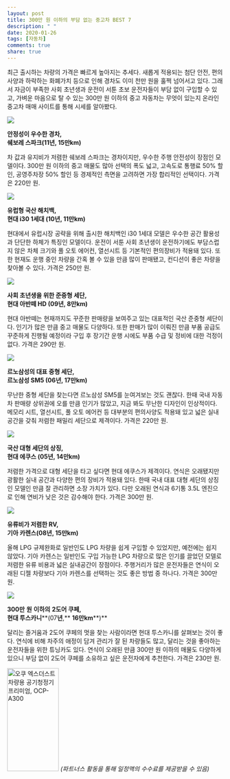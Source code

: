 ```yaml
---
layout: post
title: 300만 원 이하의 부담 없는 중고차 BEST 7
description: " "
date: 2020-01-26
tags: [자동차]
comments: true
share: true
---
```



최근 출시하는 차량의 가격은 빠르게 높아지는 추세다. 새롭게 적용되는 첨단 안전, 편의사양과 하락하는 화폐가치 등으로 인해 경차도 이미 천만 원을 훌쩍 넘어서고 있다. 그래서 자금이 부족한 사회 초년생과 운전이 서툰 초보 운전자들이 부담 없이 구입할 수 있고, 가벼운 마음으로 탈 수 있는 300만 원 이하의 중고 자동차는 무엇이 있는지 온라인 중고차 매매 사이트를 통해 시세를 알아봤다.

![](https://post-phinf.pstatic.net/MjAxOTEwMDlfMjUw/MDAxNTcwNjEzNzgwMjU3.i8UT4YXcr_qNPgmIdEu47PjJUV5mJpp9eAClNCFqD_gg.e4SOJIYL9TenEAbVPDcorLpVyY3bKITkly3LAuRyKlog.JPEG/Chevrolet-Spark-2010-1600-11_copy.jpg?type=w1200)

**안정성이 우수한 경차,**  
**쉐보레 스파크(11년, 15만km)**  
  
차 값과 유지비가 저렴한 쉐보레 스파크는 경차이지만, 우수한 주행 안전성이 장점인 모델이다. 300만 원 이하의 중고 매물도 많아 선택의 폭도 넓고, 고속도로 통행료 50% 할인, 공영주차장 50% 할인 등 경제적인 측면을 고려하면  가장 합리적인 선택이다. 가격은 220만 원.

![](https://post-phinf.pstatic.net/MjAxOTEwMDlfMTM2/MDAxNTcwNjEzNzg4NjM3.KH_kui7-3xGGhuS7nQUZLRQPEVdq8LRdLa2IAQS886Ag.3kl4iUdKdxIO87QMzQHaEmmr-FgKMoafRl1K-fBpbdsg.JPEG/Hyundai-i30-2008-1600-05_copy.jpg?type=w1200)

**유럽형 국산 해치백,**  
**현대  i30 1세대  (10년, 11만km)**  
  
현대에서 유럽시장 공략을 위해 출시한 해치백인 i30 1세대 모델은 우수한 공간 활용성과 단단한 하체가 특징인 모델이다. 운전이 서툰 사회 초년생이 운전하기에도 부담스럽지 않은 차체 크기와 풀 오토 에어컨,  열선시트 등 기본적인 편의장비가 적용돼 있다. 또한 현재도 운행 중인 차량을 간혹 볼 수 있을 만큼 많이 판매됐고, 컨디션이 좋은 차량을 찾아볼 수 있다. 가격은 250만 원.

![](https://post-phinf.pstatic.net/MjAxOTEwMDlfMjk5/MDAxNTcwNjEzNzk2MzQ3.Kiw1gE9f0q2ktbc5JPuFJ2lvabLhIVrEHTTDQpLX4Uwg.y0IXBzk9yIp6vlHjq7Z1k3woYY25P09yZrsVroQOtL0g.JPEG/Hyundai-Elantra-2007-1600-01_copy.jpg?type=w1200)

**사회 초년생을 위한 준중형 세단,**  
**현대 아반떼 HD (09년, 8만km)**  
  
현대 아반떼는 현재까지도 꾸준한 판매량을 보여주고 있는 대표적인 국산 준중형 세단이다. 인기가 많은 만큼 중고 매물도 다양하다. 또한 판매가 많이 이뤄진 만큼 부품 공급도 꾸준하게 진행될 예정이라 구입 후 장기간 운행 시에도 부품 수급 및 정비에 대한 걱정이 없다. 가격은 290만 원.

![](https://post-phinf.pstatic.net/MjAxOTEwMDlfMTcy/MDAxNTcwNjEzODA2NzIy.T4_Lp4geGho6sehIfCOdlbAdMdYfpEh8ANJRBuDMxTYg.FAndzXCf5IT0Ih2LAJWujFE1fIO8HxBxAbQglKHu0ggg.JPEG/photos_samsung_sm5_2005_1_copy.jpg?type=w1200)

**르노삼성의 대표 중형 세단,**  
**르노삼성 SM5 (06년, 17만km)**  
  
무난한 중형 세단을 찾는다면 르노삼성 SM5를 눈여겨보는 것도 괜찮다. 한때 국내 자동차 판매량 상위권에 오를 만큼 인기가 많았고, 지금 봐도 무난한 디자인이 인상적이다. 메모리 시트,  열선시트, 풀 오토 에어컨 등 대부분의 편의사양도 적용돼 있고 넓은 실내공간을 갖춰 저렴한 패밀리 세단으로 제격이다. 가격은 220만 원.

![](https://post-phinf.pstatic.net/MjAxOTEwMDlfNTYg/MDAxNTcwNjEzODYxNjQx.fqoOge-zWQ6vjLZPN4j26X-VF2KC9DHKXYAWS8xEFHIg.3bBjVk21pBFpzca0pbXKWyQNn_q9Vm5AmAPwTwP90Kwg.JPEG/pictures_hyundai_equus_2005_1_copy.jpg?type=w1200)

**국산 대형 세단의 상징,**  
**현대 에쿠스  (05년, 14만km)**  
  
저렴한 가격으로 대형 세단을 타고 싶다면 현대 에쿠스가 제격이다. 연식은 오래됐지만 광활한 실내 공간과 다양한 편의 장비가 적용돼 있다. 한때 국내 대표 대형 세단의 상징인 모델인 만큼 잘 관리하면 소장 가치가 있다. 다만 오래된 연식과 6기통 3.5L 엔진으로 인해 연비가 낮은 것은 감수해야 한다. 가격은 300만 원.

![](https://post-phinf.pstatic.net/MjAxOTEwMDlfMzAg/MDAxNTcwNjEzODc3NDcw.Jk06a-TaY0yvZQVfRu1Cp4MbmdNgxlCg9rS4dXtI5lgg._4WYgRcNae0yzcVipPQQvHlzmdc-BNmNGihbi-8v2gYg.JPEG/images_kia_carens_2007_1_copy.jpg?type=w1200)

**유류비가 저렴한 RV,**  
**기아 카렌스(08년, 15만km)**  
  
올해 LPG 규제완화로 일반인도 LPG 차량을 쉽게 구입할 수 있었지만, 예전에는 쉽지 않았다. 기아 카렌스는 일반인도 구입 가능한  LPG 차량으로 많은 인기를 끌었던 모델로 저렴한 유류 비용과 넓은 실내공간이 장점이다. 주행거리가 많은 운전자들은 연식이 오래된 디젤 차량보다 기아 카렌스를 선택하는 것도 좋은 방법 중 하나다. 가격은 300만 원.

![](https://post-phinf.pstatic.net/MjAxOTEwMDlfODAg/MDAxNTcwNjEzOTAzNDk4.hJREfCANa8nRdRm_ze1gOsWMPfyIKjueqisNNpMjf0Qg.3dDeXa_qWX_E6lzWxwPBUmzncJ4G9HMKPk2sPoyf6B0g.JPEG/wallpapers_hyundai_tuscani_2002_1_copy.jpg?type=w1200)

**300만** **원** **이하의** **2****도어 쿠페****,**  
**현대 투스카니****(07****년****,** **16****만****km****)**  
  
달리는 즐거움과 2도어 쿠페의 멋을 찾는 사람이라면 현대 투스카니를 살펴보는 것이 좋다. 연식에 비해 차주의 애정이 담겨 관리가 잘 된 차량들도 많고, 달리는 것을 좋아하는 운전자들을 위한 튜닝카도 있다. 연식이 오래된 만큼  300만 원 이하의 매물도 다양하게 있으니 부담 없이 2도어 쿠페를 소유하고 싶은 운전자에게 추천한다. 가격은 230만 원.

<a href="https://coupa.ng/bQrnah" target="_blank" referrerpolicy="unsafe-url"><img src="https://static.coupangcdn.com/image/affiliate/banner/1fa40a748e19556ffc48415b95e36130@2x.jpg" alt="오쿠 엑스더스트 차량용 공기청정기 프리미엄, OCP-A300" width="120" height="240"></a>
_(파트너스 활동을 통해 일정액의 수수료를 제공받을 수 있음)_